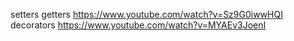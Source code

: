 setters getters https://www.youtube.com/watch?v=Sz9G0iwwHQI  
decorators https://www.youtube.com/watch?v=MYAEv3JoenI  
